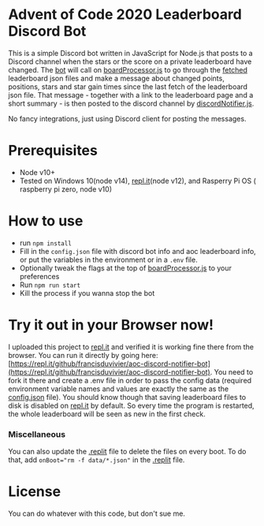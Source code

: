 # Advent of Code 2020 Leaderboard Discord Bot

This is a simple Discord bot written in JavaScript for Node.js that posts to a Discord channel when the stars or the
score on a private leaderboard have changed. The [bot](src/bot.js) will call
on [boardProcessor.js](src/boardProcessor.js) to go through the [fetched](src/aocFetch.js)
leaderboard json files and make a message about changed points, positions, stars and star gain times since the last
fetch of the leaderboard json file. That message - together with a link to the leaderboard page and a short summary - is
then posted to the discord channel by [discordNotifier.js](src/discordNotifier.js).

No fancy integrations, just using Discord client for posting the messages.

# Prerequisites

- Node v10+
- Tested on Windows 10(node v14), [repl.it](https://repl.it/@francisduvivier/aoc-jslb)(node v12), and Rasperry Pi OS (
  raspberry pi zero, node v10)

# How to use

- run `npm install`
- Fill in the `config.json` file with discord bot info and aoc leaderboard info, or put the variables in the environment
  or in a `.env` file.
- Optionally tweak the flags at the top of [boardProcessor.js](src/boardProcessor.js) to your preferences
- Run `npm run start`
- Kill the process if you wanna stop the bot

# Try it out in your Browser now!

I uploaded this project to [repl.it](https://repl.it/) and verified it is working fine there from the browser. You can
run it directly by going here: [https://repl.it/github/francisduvivier/aoc-discord-notifier-bot](https://repl.it/github/francisduvivier/aoc-discord-notifier-bot).
You need to fork it there and create a .env file in order to pass the config data (required environment variable names
and values are exactly the same as the [config.json](./config.json) file). You should know though that saving leaderboard
files to disk is disabled on [repl.it](https://repl.it/) by default. So every time the program is restarted, the whole
leaderboard will be seen as new in the first check.

### Miscellaneous

You can also update the [.replit](./replit) file to delete the files on every boot. To do that, add `onBoot="rm -f data/*.json"` in the [.replit](./replit) file.

# License

You can do whatever with this code, but don't sue me.
